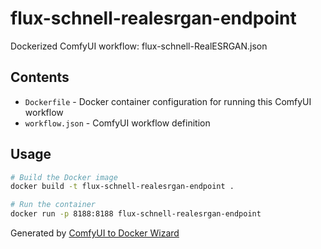 # flux-schnell-realesrgan-endpoint

Dockerized ComfyUI workflow: flux-schnell-RealESRGAN.json

## Contents

- `Dockerfile` - Docker container configuration for running this ComfyUI workflow
- `workflow.json` - ComfyUI workflow definition

## Usage

```bash
# Build the Docker image
docker build -t flux-schnell-realesrgan-endpoint .

# Run the container
docker run -p 8188:8188 flux-schnell-realesrgan-endpoint
```

Generated by [ComfyUI to Docker Wizard](undefined)
